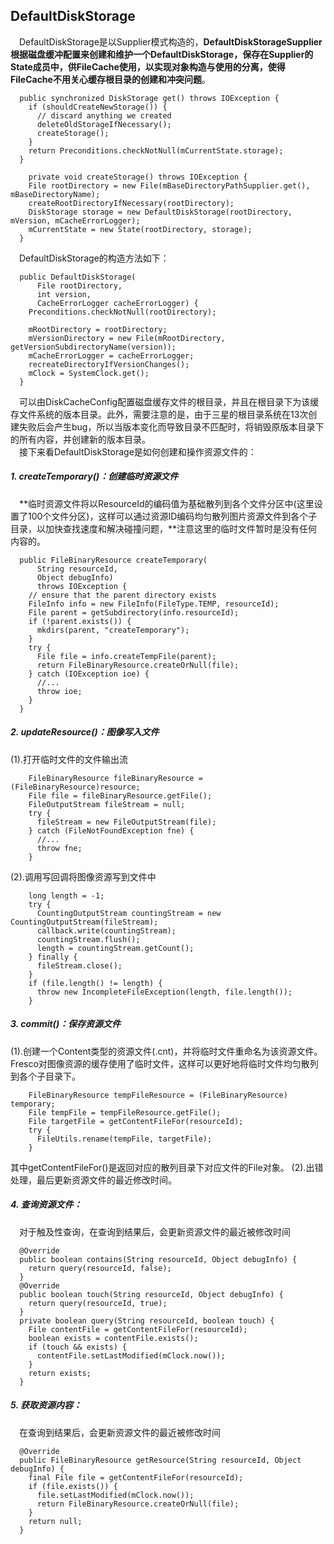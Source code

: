 ## DefaultDiskStorage
&#8195;DefaultDiskStorage是以Supplier模式构造的，**DefaultDiskStorageSupplier根据磁盘缓冲配置来创建和维护一个DefaultDiskStorage，保存在Supplier的State成员中，供FileCache使用，以实现对象构造与使用的分离，使得FileCache不用关心缓存根目录的创建和冲突问题**。
```
  public synchronized DiskStorage get() throws IOException {
    if (shouldCreateNewStorage()) {
      // discard anything we created
      deleteOldStorageIfNecessary();
      createStorage();
    }
    return Preconditions.checkNotNull(mCurrentState.storage);
  }
  
    private void createStorage() throws IOException {
    File rootDirectory = new File(mBaseDirectoryPathSupplier.get(), mBaseDirectoryName);
    createRootDirectoryIfNecessary(rootDirectory);
    DiskStorage storage = new DefaultDiskStorage(rootDirectory, mVersion, mCacheErrorLogger);
    mCurrentState = new State(rootDirectory, storage);
  }
```
&#8195;DefaultDiskStorage的构造方法如下：
```
  public DefaultDiskStorage(
      File rootDirectory,
      int version,
      CacheErrorLogger cacheErrorLogger) {
    Preconditions.checkNotNull(rootDirectory);

    mRootDirectory = rootDirectory;
    mVersionDirectory = new File(mRootDirectory, getVersionSubdirectoryName(version));
    mCacheErrorLogger = cacheErrorLogger;
    recreateDirectoryIfVersionChanges();
    mClock = SystemClock.get();
  }
```
&#8195;可以由DiskCacheConfig配置磁盘缓存文件的根目录，并且在根目录下为该缓存文件系统的版本目录。此外，需要注意的是，由于三星的根目录系统在13次创建失败后会产生bug，所以当版本变化而导致目录不匹配时，将销毁原版本目录下的所有内容，并创建新的版本目录。   
&#8195;接下来看DefaultDiskStorage是如何创建和操作资源文件的：   
##### 1. createTemporary()：创建临时资源文件
&#8195;**临时资源文件将以ResourceId的编码值为基础散列到各个文件分区中(这里设置了100个文件分区)，这样可以通过资源ID编码均匀散列图片资源文件到各个子目录，以加快查找速度和解决碰撞问题，**注意这里的临时文件暂时是没有任何内容的。
```
  public FileBinaryResource createTemporary(
      String resourceId,
      Object debugInfo)
      throws IOException {
    // ensure that the parent directory exists
    FileInfo info = new FileInfo(FileType.TEMP, resourceId);
    File parent = getSubdirectory(info.resourceId);
    if (!parent.exists()) {
      mkdirs(parent, "createTemporary");
    }
    try {
      File file = info.createTempFile(parent);
      return FileBinaryResource.createOrNull(file);
    } catch (IOException ioe) {
      //...
      throw ioe;
    }
  }
```

##### 2. updateResource()：图像写入文件
(1).打开临时文件的文件输出流
```
    FileBinaryResource fileBinaryResource = (FileBinaryResource)resource;
    File file = fileBinaryResource.getFile();
    FileOutputStream fileStream = null;
    try {
      fileStream = new FileOutputStream(file);
    } catch (FileNotFoundException fne) {
      //...
      throw fne;
    }
```   
(2).调用写回调将图像资源写到文件中
```
    long length = -1;
    try {
      CountingOutputStream countingStream = new CountingOutputStream(fileStream);
      callback.write(countingStream);
      countingStream.flush();
      length = countingStream.getCount();
    } finally {
      fileStream.close();
    }
    if (file.length() != length) {
      throw new IncompleteFileException(length, file.length());
    }
```
##### 3. commit()：保存资源文件
(1).创建一个Content类型的资源文件(.cnt)，并将临时文件重命名为该资源文件。Fresco对图像资源的缓存使用了临时文件，这样可以更好地将临时文件均匀散列到各个子目录下。
```
    FileBinaryResource tempFileResource = (FileBinaryResource) temporary;
    File tempFile = tempFileResource.getFile();
    File targetFile = getContentFileFor(resourceId);
    try {
      FileUtils.rename(tempFile, targetFile);
    }
```
其中getContentFileFor()是返回对应的散列目录下对应文件的File对象。
(2).出错处理，最后更新资源文件的最近修改时间。

##### 4. 查询资源文件：
&#8195;对于触及性查询，在查询到结果后，会更新资源文件的最近被修改时间
```
  @Override
  public boolean contains(String resourceId, Object debugInfo) {
    return query(resourceId, false);
  }
  @Override
  public boolean touch(String resourceId, Object debugInfo) {
    return query(resourceId, true);
  }
  private boolean query(String resourceId, boolean touch) {
    File contentFile = getContentFileFor(resourceId);
    boolean exists = contentFile.exists();
    if (touch && exists) {
      contentFile.setLastModified(mClock.now());
    }
    return exists;
  }
```
##### 5. 获取资源内容：   
&#8195;在查询到结果后，会更新资源文件的最近被修改时间
```
  @Override
  public FileBinaryResource getResource(String resourceId, Object debugInfo) {
    final File file = getContentFileFor(resourceId);
    if (file.exists()) {
      file.setLastModified(mClock.now());
      return FileBinaryResource.createOrNull(file);
    }
    return null;
  }
  ```
